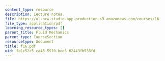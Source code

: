 ```yaml
---
content_type: resource
description: Lecture notes.
file: https://ol-ocw-studio-app-production.s3.amazonaws.com/courses/16-01-unified-engineering-i-ii-iii-iv-fall-2005-spring-2006/fb1c52c5ca465910bce362443fb538fd_f16.pdf
file_type: application/pdf
learning_resource_types: []
parent_title: Fluid Mechanics
parent_type: CourseSection
resourcetype: Document
title: f16.pdf
uid: fb1c52c5-ca46-5910-bce3-62443fb538fd
---
```

